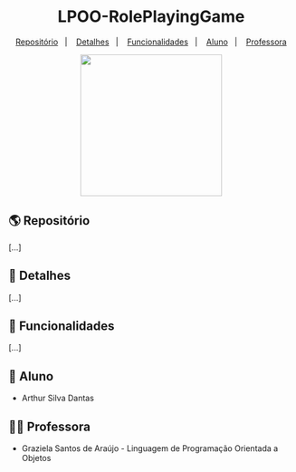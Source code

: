 <h1 align="center">
  LPOO-RolePlayingGame
</h1>

<p align="center">
  <a href="#earth_americas-repositório">Repositório</a>&nbsp;&nbsp;&nbsp;|&nbsp;&nbsp;&nbsp;
  <a href="#mag_right-detalhes">Detalhes</a>&nbsp;&nbsp;&nbsp;|&nbsp;&nbsp;&nbsp;
  <a href="#rocket-funcionalidades">Funcionalidades</a>&nbsp;&nbsp;&nbsp;|&nbsp;&nbsp;&nbsp;
  <a href="#man-aluno">Aluno</a>&nbsp;&nbsp;&nbsp;|&nbsp;&nbsp;&nbsp;
  <a href="#woman_teacher-professora">Professora</a>
</p>

<p align="center">
  <img src="https://etcpan.ufms.br/wp-content/uploads/sites/249/nggallery/apoio/facom.png" width="250px">
</p>

## :earth_americas: Repositório

[...]

## :mag_right: Detalhes

[...]

## :rocket: Funcionalidades

[...]

## :man: Aluno

- Arthur Silva Dantas

## :woman_teacher: Professora

- Graziela Santos de Araújo - Linguagem de Programação Orientada a Objetos
